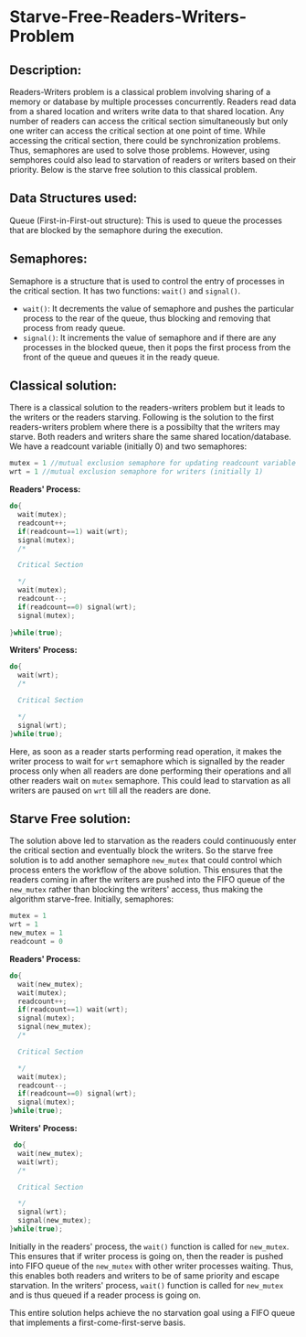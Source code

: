 # Starve-Free-Readers-Writers-Problem
## Description:
Readers-Writers problem is a classical problem involving sharing of a memory or database by multiple processes concurrently. Readers read data from a shared location and writers write data to that shared location. Any number of readers can access the critical section simultaneously but only one writer can access the critical section at one point of time. While accessing the critical section, there could be synchronization problems. Thus, semaphores are used to solve those problems. However, using semphores could also lead to starvation of readers or writers based on their priority. Below is the starve free solution to this classical problem. 
## Data Structures used:
Queue (First-in-First-out structure): This is used to queue the processes that are blocked by the semaphore during the execution. 
## Semaphores:
Semaphore is a structure that is used to control the entry of processes in the critical section. It has two functions: `wait()` and `signal()`.
* `wait()`: It decrements the value of semaphore and pushes the particular process to the rear of the queue, thus blocking and removing that process from ready queue. 
* `signal()`: It increments the value of semaphore and if there are any processes in the blocked queue, then it pops the first process from the front of the queue and queues it in the ready queue. 
## Classical solution:
There is a classical solution to the readers-writers problem but it leads to the writers or the readers starving.
Following is the solution to the first readers-writers problem where there is a possibilty that the writers may starve. 
Both readers and writers share the same shared location/database.
We have a readcount variable (initially 0) and two semaphores: 
```cpp
mutex = 1 //mutual exclusion semaphore for updating readcount variable (initially 1)
wrt = 1 //mutual exclusion semaphore for writers (initially 1)
```

**Readers' Process:**
```cpp
do{
  wait(mutex);
  readcount++;
  if(readcount==1) wait(wrt);
  signal(mutex);
  /*

  Critical Section

  */
  wait(mutex);
  readcount--;
  if(readcount==0) signal(wrt);
  signal(mutex);
  
}while(true);
```

**Writers' Process:**
```cpp
do{
  wait(wrt);
  /*

  Critical Section

  */
  signal(wrt);
}while(true);
```

Here, as soon as a reader starts performing read operation, it makes the writer process to wait for `wrt` semaphore which is signalled by the reader process only when all readers are done performing their operations and all other readers wait on `mutex` semaphore. This could lead to starvation as all writers are paused on `wrt` till all the readers are done.

## Starve Free solution:
The solution above led to starvation as the readers could continuously enter the critical section and eventually block the writers. So the starve free solution is to add another semaphore `new_mutex` that could control which process enters the workflow of the above solution. This ensures that the readers coming in after the writers are pushed into the FIFO queue of the `new_mutex` rather than blocking the writers' access, thus making the algorithm starve-free.
Initially, semaphores:
```cpp
mutex = 1
wrt = 1
new_mutex = 1
readcount = 0

```
**Readers' Process:**
```cpp
do{
  wait(new_mutex);
  wait(mutex);
  readcount++;
  if(readcount==1) wait(wrt);
  signal(mutex);
  signal(new_mutex);
  /*

  Critical Section

  */
  wait(mutex);
  readcount--;
  if(readcount==0) signal(wrt);
  signal(mutex);
}while(true);
```

**Writers' Process:**
```cpp
 do{
  wait(new_mutex);
  wait(wrt);
  /*

  Critical Section

  */
  signal(wrt);
  signal(new_mutex);
}while(true);
```
Initially in the readers' process, the `wait()` function is called for `new_mutex`. This ensures that if writer process is going on, then the reader is pushed into FIFO queue of the `new_mutex` with other writer processes waiting. Thus, this enables both readers and writers to be of same priority and escape starvation.
In the writers' process, `wait()` function is called for `new_mutex` and is thus queued if a reader process is going on. 

This entire solution helps achieve the no starvation goal using a FIFO queue that implements a first-come-first-serve basis.  

